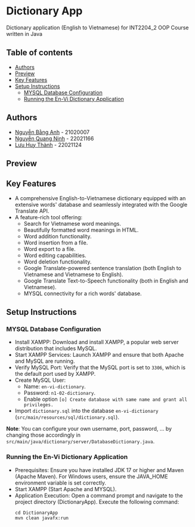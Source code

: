 # Dictionary App

Dictionary application (English to Vietnamese) for INT2204_2 OOP Course written in Java

## Table of contents

- [Authors](#authors)
- [Preview](#preview)
- [Key Features](#features)
- [Setup Instructions](#set-up)
    - [MYSQL Database Configuration](#mysql-database)
    - [Running the En-Vi Dictionary Application](#run)

## Authors

- [Nguyễn Bằng Anh](https://github.com/bangils37) - 21020007
- [Nguyễn Quang Ninh](https://github.com/qninhdt) - 22021166 
- [Lưu Huy Thành](https://github.com/luuhuythanh0111) - 22021124

## Preview



## Key Features

- A comprehensive English-to-Vietnamese dictionary equipped with an extensive words' database and seamlessly integrated with the Google Translate API.
- A feature-rich tool offering:
    - Search for Vietnamese word meanings.
    - Beautifully formatted word meanings in HTML.
    - Word addition functionality.
    - Word insertion from a file.
    - Word export to a file.
    - Word editing capabilities.
    - Word deletion functionality.
    - Google Translate-powered sentence translation (both English to Vietnamese and Vietnamese to English).
    - Google Translate Text-to-Speech functionality (both in English and Vietnamese).
    - MYSQL connectivity for a rich words' database.

## Setup Instructions

### MYSQL Database Configuration

- Install XAMPP: Download and install XAMPP, a popular web server distribution that includes MySQL.
- Start XAMPP Services: Launch XAMPP and ensure that both Apache and MySQL are running.
- Verify MySQL Port: Verify that the MySQL port is set to `3306`, which is the default port used by XAMPP.
- Create MySQL User: 
    - Name: `en-vi-dictionary`.
    - Password: `n1-02-dictionary`.
    - Enable option `[o] Create database with same name and grant all privileges.`
- Import `dictionary.sql` into the
  database `en-vi-dictionary` (`src/main/resources/sql/dictionary.sql`).

**Note**: You can configure your own username, port, password, ... by changing those accordingly
in `src/main/java/dictionary/server/DatabaseDictionary.java`.

### Running the En-Vi Dictionary Application

- Prerequisites: Ensure you have installed JDK 17 or higher and Maven (Apache Maven). For Windows users, ensure the JAVA_HOME environment variable is set correctly.
- Start XAMPP (Start Apache and MYSQL).
- Application Execution: Open a command prompt and navigate to the project directory (DictionaryApp). Execute the following command:
  ```
  cd DictionaryApp
  mvn clean javafx:run
  ```

